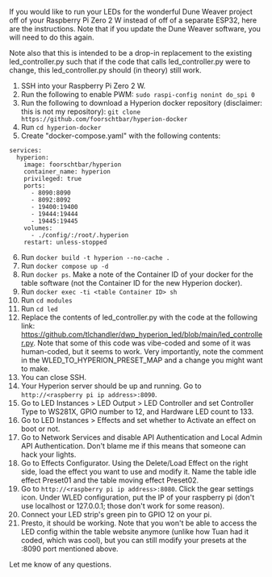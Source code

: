 If you would like to run your LEDs for the wonderful Dune Weaver project off of your Raspberry Pi Zero 2 W instead of off of a separate ESP32, here are the instructions.  Note that if you update the Dune Weaver software, you will need to do this again.

Note also that this is intended to be a drop-in replacement to the existing led_controller.py such that if the code that calls led_controller.py were to change, this led_controller.py should (in theory) still work.

1. SSH into your Raspberry Pi Zero 2 W.
2. Run the following to enable PWM: `sudo raspi-config nonint do_spi 0`
3. Run the following to download a Hyperion docker repository (disclaimer: this is not my repository): `git clone https://github.com/foorschtbar/hyperion-docker`
4. Run `cd hyperion-docker`
5. Create "docker-compose.yaml" with the following contents:
```
services:
  hyperion:
    image: foorschtbar/hyperion
    container_name: hyperion
    privileged: true
    ports:
      - 8090:8090
      - 8092:8092
      - 19400:19400
      - 19444:19444
      - 19445:19445
    volumes:
      - ./config/:/root/.hyperion
    restart: unless-stopped
```
6. Run `docker build -t hyperion --no-cache .`
7. Run `docker compose up -d`
8. Run `docker ps`.  Make a note of the Container ID of your docker for the table software (not the Container ID for the new Hyperion docker).
9. Run `docker exec -ti <table Container ID> sh`
10. Run `cd modules`
11. Run `cd led`
12. Replace the contents of led_controller.py with the code at the following link: https://github.com/tlchandler/dwp_hyperion_led/blob/main/led_controller.py.  Note that some of this code was vibe-coded and some of it was human-coded, but it seems to work.  Very importantly, note the comment in the WLED_TO_HYPERION_PRESET_MAP and a change you might want to make.
13. You can close SSH.
14. Your Hyperion server should be up and running.  Go to `http://<raspberry pi ip address>:8090`.
15. Go to LED Instances > LED Output > LED Controller and set Controller Type to WS281X, GPIO number to 12, and Hardware LED count to 133.
16. Go to LED Instances > Effects and set whether to Activate an effect on boot or not.
17.  Go to Network Services  and disable API Authentication and Local Admin API Authentication.  Don't blame me if this means that someone can hack your lights.
18.  Go to Effects Configurator.  Using the Delete/Load Effect on the right side, load the effect you want to use and modify it.  Name the table idle effect Preset01 and the table moving effect Preset02.
19. Go to `http://<raspberry pi ip address>:8080`.  Click the gear settings icon.  Under WLED configuration, put the IP of your raspberry pi (don't use localhost or 127.0.0.1; those don't work for some reason).
20. Connect your LED strip's green pin to GPIO 12 on your pi.
21. Presto, it should be working.  Note that you won't be able to access the LED config within the table website anymore (unlike how Tuan had it coded, which was cool), but you can still modify your presets at the :8090 port mentioned above.

Let me know of any questions.
